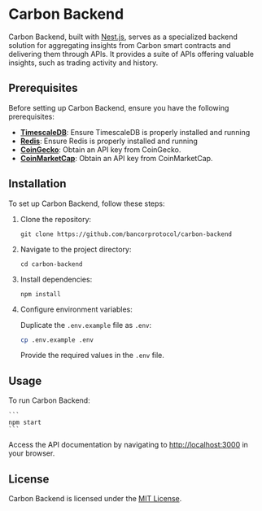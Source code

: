 # Carbon Backend

Carbon Backend, built with [Nest.js](https://nestjs.com), serves as a specialized backend solution for aggregating insights from Carbon smart contracts and delivering them through APIs. It provides a suite of APIs offering valuable insights, such as trading activity and history.

## Prerequisites

Before setting up Carbon Backend, ensure you have the following prerequisites:

- **[TimescaleDB](https://docs.timescale.com/self-hosted/latest/install)**: Ensure TimescaleDB is properly installed and running
- **[Redis](https://redis.io/docs/install/install-stack)**: Ensure Redis is properly installed and running
- **[CoinGecko](https://www.coingecko.com/en/api)**: Obtain an API key from CoinGecko.
- **[CoinMarketCap](https://www.coingecko.com/en/api)**: Obtain an API key from CoinMarketCap.

## Installation

To set up Carbon Backend, follow these steps:

1. Clone the repository:

   ```
   git clone https://github.com/bancorprotocol/carbon-backend
   ```

2. Navigate to the project directory:

   ```
   cd carbon-backend
   ```

3. Install dependencies:

   ```
   npm install
   ```

4. Configure environment variables:

   Duplicate the `.env.example` file as `.env`:

   ```bash
   cp .env.example .env
   ```

   Provide the required values in the `.env` file.

## Usage

To run Carbon Backend:

    ```
    npm start
    ```

Access the API documentation by navigating to [http://localhost:3000](http://localhost:3000) in your browser.

## License

Carbon Backend is licensed under the [MIT License](LICENSE).

